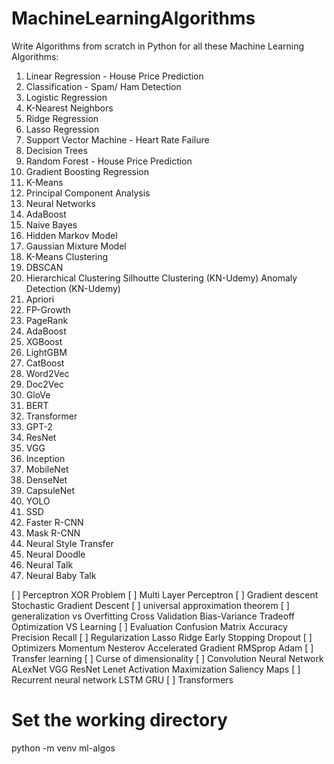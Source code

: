 # MachineLearningAlgorithms

Write Algorithms from scratch in Python for all these Machine Learning Algorithms:
1. Linear Regression - House Price Prediction 
2. Classification - Spam/ Ham Detection 
3. Logistic Regression
4. K-Nearest Neighbors
5. Ridge Regression
6. Lasso Regression
7. Support Vector Machine - Heart Rate Failure
8. Decision Trees
9. Random Forest - House Price Prediction 
10. Gradient Boosting Regression 
11. K-Means 
12. Principal Component Analysis
13. Neural Networks
14. AdaBoost
15. Naive Bayes
16. Hidden Markov Model
17. Gaussian Mixture Model
18. K-Means Clustering
19. DBSCAN
20. Hierarchical Clustering
    Silhoutte Clustering (KN-Udemy)
    Anomaly Detection (KN-Udemy)
21. Apriori
22. FP-Growth
23. PageRank
24. AdaBoost
25. XGBoost
26. LightGBM
27. CatBoost
28. Word2Vec
29. Doc2Vec
30. GloVe
31. BERT
32. Transformer
33. GPT-2
34. ResNet
35. VGG 
36. Inception
37. MobileNet
38. DenseNet
39. CapsuleNet
40. YOLO
41. SSD
42. Faster R-CNN
43. Mask R-CNN
44. Neural Style Transfer
45. Neural Doodle
46. Neural Talk
47. Neural Baby Talk


[ ]  Perceptron
    XOR Problem
[ ]  Multi Layer Perceptron
[ ]  Gradient descent
    Stochastic Gradient Descent
[ ]  universal approximation theorem
[ ]  generalization vs Overfitting
    Cross Validation
    Bias-Variance Tradeoff
    Optimization VS Learning
[ ]  Evaluation
    Confusion Matrix
    Accuracy
    Precision
    Recall
[ ]  Regularization
    Lasso
    Ridge
    Early Stopping
    Dropout
[ ]  Optimizers
    Momentum
    Nesterov Accelerated Gradient
    RMSprop
    Adam
[ ]  Transfer learning
[ ]  Curse of dimensionality
[ ]  Convolution Neural Network
    ALexNet
    VGG
    ResNet
    Lenet
    Activation Maximization
    Saliency Maps
[ ]  Recurrent neural network
    LSTM
    GRU
[ ]  Transformers


# Set the working directory
python -m venv ml-algos




